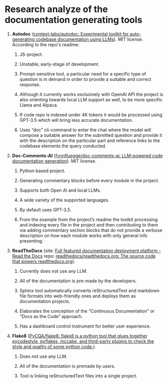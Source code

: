 # Research analyze of the documentation generating tools

1. **Autodoc** ([context-labs/autodoc: Experimental toolkit for auto-generating codebase documentation using LLMs](https://github.com/context-labs/autodoc)). MIT license. According to the repo's readme: 

   1. JS-project. 

   2. Unstable, early-stage of development. 

   3. Prompt-sensitive tool, a particular need for a specific type of question is in demand in order to provide a suitable and correct response. 

   4. Although it currently works exclusively with OpenAI API the project is also orienting towards local LLM support as well, to be more specific Llama and Alpaca. 

   5. If code repo is indexed under 4K tokens it would be processed using GPT-3.5 which will bring less accurate documentation. 

   6. Uses “doc” cli-command to enter the chat where the model will compose a suitable answer for the submitted question and provide it with the description on the particular part and reference links to the codebase elements the query conducted.

2. **Doc-Comments-AI** ([fynnfluegge/doc-comments-ai: LLM-powered code documentation generation](https://github.com/fynnfluegge/doc-comments-ai)). MIT license. 

   1. Python based project. 

   2. Generating commentary blocks before every module in the project. 

   3. Supports both Open AI and local LLMs. 

   4. A wide variety of the supported languages. 

   5. By default uses GPT-3.5. 

   6. From the example from the project’s readme the toolkit processing and indexing every file in the project and then contributing to them via adding commentary section blocks that do not provide a verbose description on how each module works with only general info presenting.

3. **ReadTheDocs** (site: [Full featured documentation deployment platform \- Read the Docs](https://about.readthedocs.com/?ref=readthedocs.org) repo: [readthedocs/readthedocs.org: The source code that powers readthedocs.org](https://github.com/readthedocs/readthedocs.org/tree/main)).

   1. Currently does not use any LLM.

   2. All of the documentation is pre-made by the developers. 

   3. Sphinx tool automatically converts reStructuredText and markdown file formats into web-friendly ones and deploys them as documentation projects.

   4. Elaborates the conception of the “Continuous Documentation” or “Docs as the Code” approach.

   5. Has a dashboard control instrument for better user experience.

4. **Flake8** ([PyCQA/flake8: flake8 is a python tool that glues together pycodestyle, pyflakes, mccabe, and third-party plugins to check the style and quality of some python code.](https://github.com/PyCQA/flake8)).

   1. Does not use any LLM.

   2. All of the documentation is premade by users.

   3. Tool is linking reStructuredText files into a single project.